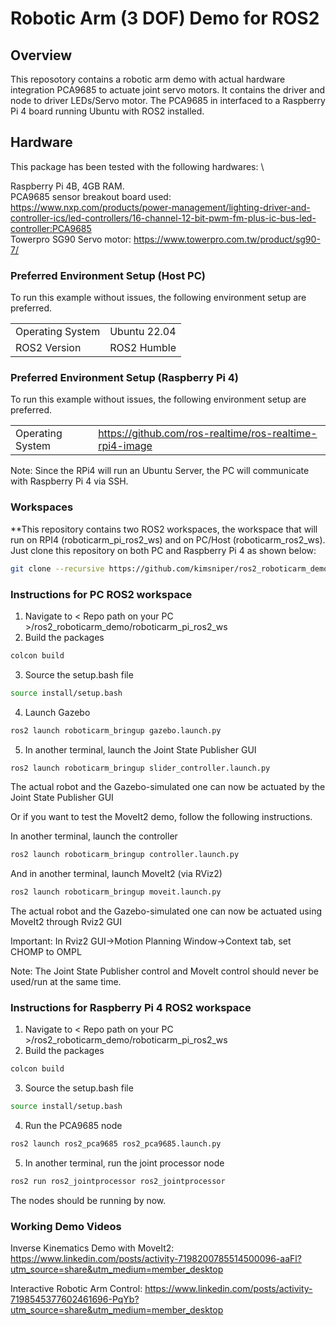 # Robotic Arm (3 DOF) Demo for ROS2

## Overview

This reposotory contains a robotic arm demo with actual hardware integration PCA9685 to actuate joint servo motors. It contains the driver and node to driver LEDs/Servo motor. The PCA9685 in interfaced to a Raspberry Pi 4 board running Ubuntu with ROS2 installed.

## Hardware

This package has been tested with the following hardwares: \

Raspberry Pi 4B, 4GB RAM. \
PCA9685 sensor breakout board used: https://www.nxp.com/products/power-management/lighting-driver-and-controller-ics/led-controllers/16-channel-12-bit-pwm-fm-plus-ic-bus-led-controller:PCA9685 \
Towerpro SG90 Servo motor: https://www.towerpro.com.tw/product/sg90-7/

### Preferred Environment Setup (Host PC)

To run this example without issues, the following environment setup are preferred.

|                  |                          |
|------------------|--------------------------|
| Operating System | Ubuntu 22.04             |
| ROS2 Version     | ROS2 Humble              |

### Preferred Environment Setup (Raspberry Pi 4)

To run this example without issues, the following environment setup are preferred.

|                  |                                                          |
|------------------|----------------------------------------------------------|
| Operating System | https://github.com/ros-realtime/ros-realtime-rpi4-image  |

Note: Since the RPi4 will run an Ubuntu Server, the PC will communicate with Raspberry Pi 4 via SSH. 

### Workspaces

**This repository contains two ROS2 workspaces, the workspace that will run on RPI4 (roboticarm_pi_ros2_ws) and on PC/Host (roboticarm_ros2_ws). Just clone this repository on both PC and Raspberry Pi 4 as shown below:

```bash
git clone --recursive https://github.com/kimsniper/ros2_roboticarm_demo.git
```

### Instructions for PC ROS2 workspace

1. Navigate to < Repo path on your PC >/ros2_roboticarm_demo/roboticarm_pi_ros2_ws
2. Build the packages
```bash
colcon build
```
3. Source the setup.bash file
```bash
source install/setup.bash
```
4. Launch Gazebo
```bash
ros2 launch roboticarm_bringup gazebo.launch.py
```
5. In another terminal, launch the Joint State Publisher GUI
```bash
ros2 launch roboticarm_bringup slider_controller.launch.py
```
The actual robot and the Gazebo-simulated one can now be actuated by the Joint State Publisher GUI

Or if you want to test the MoveIt2 demo, follow the following instructions.

In another terminal, launch the controller
```bash
ros2 launch roboticarm_bringup controller.launch.py
```
And in another terminal, launch MoveIt2 (via RViz2)
```bash
ros2 launch roboticarm_bringup moveit.launch.py
```
The actual robot and the Gazebo-simulated one can now be actuated using MoveIt2 through Rviz2 GUI 

Important: In Rviz2 GUI->Motion Planning Window->Context tab, set CHOMP to OMPL

Note: The Joint State Publisher control and MoveIt control should never be used/run at the same time.

### Instructions for Raspberry Pi 4 ROS2 workspace

1. Navigate to < Repo path on your PC >/ros2_roboticarm_demo/roboticarm_pi_ros2_ws
2. Build the packages
```bash
colcon build
```
3. Source the setup.bash file
```bash
source install/setup.bash
```
4. Run the PCA9685 node
```bash
ros2 launch ros2_pca9685 ros2_pca9685.launch.py
```
5. In another terminal, run the joint processor node
```bash
ros2 run ros2_jointprocessor ros2_jointprocessor
```
The nodes should be running by now.

### Working Demo Videos

Inverse Kinematics Demo with MoveIt2: https://www.linkedin.com/posts/activity-7198200785514500096-aaFl?utm_source=share&utm_medium=member_desktop

Interactive Robotic Arm Control: https://www.linkedin.com/posts/activity-7198545377602461696-PqYb?utm_source=share&utm_medium=member_desktop
